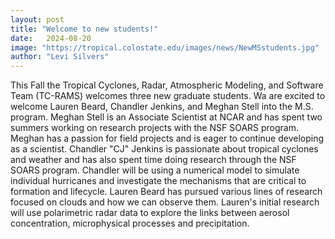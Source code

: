```yaml
---
layout: post
title: "Welcome to new students!"
date:   2024-08-20
image: "https://tropical.colostate.edu/images/news/NewMSstudents.jpg"
author: "Levi Silvers"
---
```


This Fall the Tropical Cyclones, Radar, Atmospheric Modeling, and Software Team (TC-RAMS) welcomes three new graduate students.  Wa are excited to welcome Lauren Beard, Chandler Jenkins, and Meghan Stell into the M.S. program.  Meghan Stell is an Associate Scientist at NCAR and has spent two summers working on research projects with the NSF SOARS program.  Meghan has a passion for field projects and is eager to continue developing as a scientist.  Chandler "CJ" Jenkins is passionate about tropical cyclones and weather and has also spent time doing research through the NSF SOARS program.  Chandler will be using a numerical model to simulate individual hurricanes and investigate the mechanisms that are critical to formation and lifecycle.  Lauren Beard has pursued various lines of research focused on clouds and how we can observe them.  Lauren's initial research will use polarimetric radar data to explore the links between aerosol concentration, microphysical processes and precipitation.      







